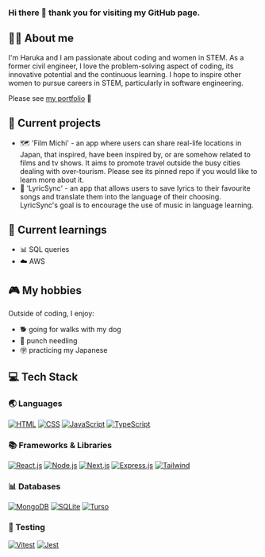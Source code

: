 ### Hi there 👋 thank you for visiting my GitHub page.

## 👩‍💻 About me
I'm Haruka and I am passionate about coding and women in STEM. As a former civil engineer, I love the problem-solving aspect of coding, its innovative potential and the continuous learning.
I hope to inspire other women to pursue careers in STEM, particularly in software engineering.

Please see [my portfolio](https://haruka-ogino.vercel.app/) 🙂

## 🔧 Current projects
- 🗺️ 'Film Michi' - an app where users can share real-life locations in Japan, that inspired, have been inspired by, or are somehow related to films and tv shows. It aims to promote travel outside the busy cities dealing with over-tourism. Please see its pinned repo if you would like to learn more about it.
- 🎼 'LyricSync' - an app that allows users to save lyrics to their favourite songs and translate them into the language of their choosing. LyricSync's goal is to encourage the use of music in language learning.

## 🌱 Current learnings
- 📊 SQL queries
- ☁️ AWS

## 🎮 My hobbies
Outside of coding, I enjoy:
- 🐕 going for walks with my dog
- 🧶 punch needling
- ㊫ practicing my Japanese

## 💻 Tech Stack
### 🌏 Languages
[![HTML](https://img.shields.io/badge/HTML-187B70?style=fflat-square&logo=html5)](https://www.w3.org/html/)
[![CSS](https://img.shields.io/badge/CSS-187B70?&style=fflat-square&logo=css3)](https://www.w3.org/css/)
[![JavaScript](https://img.shields.io/badge/JavaScript-187B70?style=fflat-square&logo=javascript)](https://developer.mozilla.org/en-US/docs/Web/JavaScript)
[![TypeScript](https://img.shields.io/badge/TypeScript-187B70?style=fflat-square&logo=typescript&logoColor=60dafb)](https://www.typescriptlang.org/)
### 📚 Frameworks & Libraries
[![React.js](https://img.shields.io/badge/React-187B70?style=fflat-square&logo=react)](https://reactjs.org/)
[![Node.js](https://img.shields.io/badge/Node.js-187B70?style=fflat-square&logo=node.js&logoColor=green)](https://nodejs.org/)
[![Next.js](https://img.shields.io/badge/Next.js-187B70?style=fflat-square&logo=nextdotjs)](https://nextjs.org/)
[![Express.js](https://img.shields.io/badge/Express-187B70?style=fflat-square&logo=express)](https://expressjs.com/)
[![Tailwind](https://img.shields.io/badge/Tailwind_CSS-187B70?style=fflat-square&logo=tailwind-css&logoColor=60dafb)](https://tailwindcss.com/)
### 📊 Databases
[![MongoDB](https://img.shields.io/badge/MongoDB-187B70?style=fflat-square&logo=mongodb&logoColor=green)](https://www.mongodb.com/)
[![SQLite](https://img.shields.io/badge/SQLite-187B70?style=fflat-square&logo=sqlite)](https://www.sqlite.org/)
[![Turso](https://img.shields.io/badge/Turso-187B70?style=fflat-square&logo=turso)](https://turso.tech/)
### 🧪 Testing
[![Vitest](https://img.shields.io/badge/Vitest-187B70?style=fflat-square&logo=vite&logoColor=60dafb)](https://vitest.dev/)
[![Jest](https://img.shields.io/badge/Jest-187B70?style=fflat-square&logo=Jest)](https://jestjs.io/)

